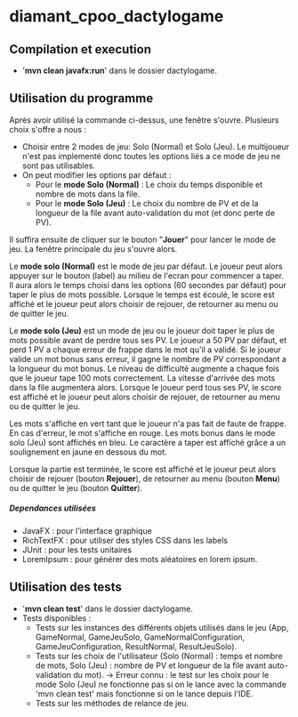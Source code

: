 # diamant_cpoo_dactylogame

## Compilation et execution
- '__mvn clean javafx:run__' dans le dossier dactylogame.

## Utilisation du programme
Après avoir utilisé la commande ci-dessus, une fenêtre s'ouvre.
Plusieurs choix s'offre a nous : 

* Choisir entre 2 modes de jeu: Solo (Normal) et Solo (Jeu). Le multijoueur n'est pas implementé donc toutes les options liés a ce mode de jeu ne sont pas utilisables.
* On peut modifier les options par défaut :
    * Pour le __mode Solo (Normal)__ : Le choix du temps disponible et nombre de mots dans la file.
    * Pour le __mode Solo (Jeu)__ : Le choix du nombre de PV et de la longueur de la file avant auto-validation du mot (et donc perte de PV).

Il suffira ensuite de cliquer sur le bouton "__Jouer__" pour lancer le mode de jeu.
La fenêtre principale du jeu s'ouvre alors.

Le __mode solo (Normal)__ est le mode de jeu par défaut.
Le joueur peut alors appuyer sur le bouton (label) au milieu de l'ecran pour commencer a taper.
Il aura alors le temps choisi dans les options (60 secondes par défaut) pour taper le plus de mots possible.
Lorsque le temps est écoulé, le score est affiché et le joueur peut alors choisir de rejouer, de retourner au menu ou de quitter le jeu.

Le __mode solo (Jeu)__ est un mode de jeu ou le joueur doit taper le plus de mots possible avant de perdre tous ses PV.
Le joueur a 50 PV par défaut, et perd 1 PV a chaque erreur de frappe dans le mot qu'il a validé.
Si le joueur valide un mot bonus sans erreur, il gagne le nombre de PV correspondant a la longueur du mot bonus.
Le niveau de difficulté augmente a chaque fois que le joueur tape 100 mots correctement. La vitesse d'arrivée des mots dans la file augmentera alors.
Lorsque le joueur perd tous ses PV, le score est affiché et le joueur peut alors choisir de rejouer, de retourner au menu ou de quitter le jeu.

Les mots s'affiche en vert tant que le joueur n'a pas fait de faute de frappe. En cas d'erreur, le mot s'affiche en rouge.
Les mots bonus dans le mode solo (Jeu) sont affichés en bleu.
Le caractère a taper est affiché grâce a un soulignement en jaune en dessous du mot.

Lorsque la partie est terminée, le score est affiché et le joueur peut alors choisir de rejouer (bouton __Rejouer__), de retourner au menu (bouton __Menu__) ou de quitter le jeu (bouton __Quitter__).

##### Dependances utilisées
- JavaFX : pour l'interface graphique
- RichTextFX : pour utiliser des styles CSS dans les labels
- JUnit : pour les tests unitaires
- LoremIpsum : pour générer des mots aléatoires en lorem ipsum.

## Utilisation des tests

- '__mvn clean test__' dans le dossier dactylogame.
- Tests disponibles :
    * Tests sur les instances des différents objets utilisés dans le jeu (App, GameNormal, GameJeuSolo, GameNormalConfiguration, GameJeuConfiguration, ResultNormal, ResultJeuSolo).
    * Tests sur les choix de l'utilisateur (Solo (Normal) : temps et nombre de mots, Solo (Jeu) : nombre de PV et longueur de la file avant auto-validation du mot).
        -> Erreur connu : le test sur les choix pour le mode Solo (Jeu) ne fonctionne pas si on le lance avec la commande 'mvn clean test' mais fonctionne si on le lance depuis l'IDE.
    * Tests sur les méthodes de relance de jeu.
    